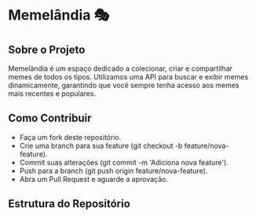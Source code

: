# Memelândia 🎭
## Sobre o Projeto

Memelândia é um espaço dedicado a colecionar, criar e compartilhar memes de todos os tipos. Utilizamos uma API para buscar e exibir memes dinamicamente, garantindo que você sempre tenha acesso aos memes mais recentes e populares.

## Como Contribuir
- Faça um fork deste repositório.
- Crie uma branch para sua feature (git checkout -b feature/nova-feature).
- Commit suas alterações (git commit -m 'Adiciona nova feature').
- Push para a branch (git push origin feature/nova-feature).
- Abra um Pull Request e aguarde a aprovação.

## Estrutura do Repositório
